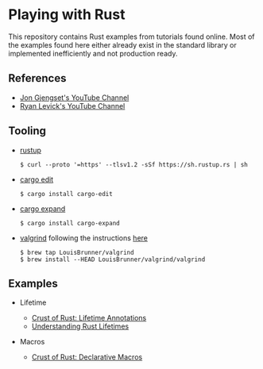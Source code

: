 # Playing with Rust

This repository contains Rust examples from tutorials found online. Most of the examples found here either already exist
in the standard library or implemented inefficiently and not production ready.

## References

- [Jon Gjengset's YouTube Channel](https://www.youtube.com/channel/UC_iD0xppBwwsrM9DegC5cQQ)
- [Ryan Levick's YouTube Channel](https://www.youtube.com/c/RyanLevicksVideos)

## Tooling

- [rustup](https://rustup.rs/)

  ```shell
  $ curl --proto '=https' --tlsv1.2 -sSf https://sh.rustup.rs | sh
  ```

- [cargo edit](https://github.com/killercup/cargo-edit)

  ```shell
  $ cargo install cargo-edit
  ```

- [cargo expand](https://github.com/dtolnay/cargo-expand)

  ```shell
  $ cargo install cargo-expand
  ```

- [valgrind](https://valgrind.org/) following the instructions [here](https://github.com/LouisBrunner/valgrind-macos)

  ```shell
  $ brew tap LouisBrunner/valgrind
  $ brew install --HEAD LouisBrunner/valgrind/valgrind
  ```

## Examples

- Lifetime
    - [Crust of Rust: Lifetime Annotations](str-split/README.md)
    - [Understanding Rust Lifetimes](lifetime/README.md)

- Macros
    - [Crust of Rust: Declarative Macros](vec-mac/README.md)
